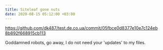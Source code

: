 ```yaml
---
title: Siteleaf gone nuts
date: 2020-08-15 05:12:00 +03:00
---
```


<https://github.com/dk487/test.de.co.ua/commit/05fbce0d8377e10e7c124eb8b892f668915cb113>

Goddamned robots, go away, I do not need your 'updates' to my files.